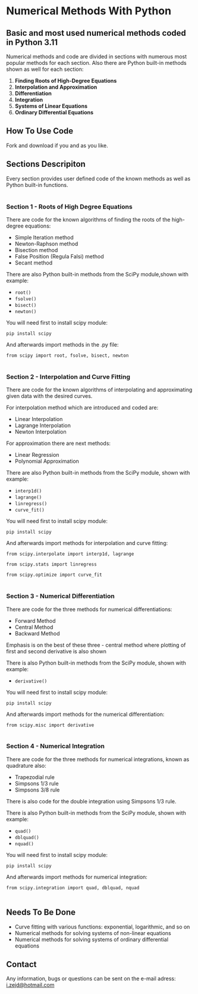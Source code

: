 # **Numerical Methods With Python**

## Basic and most used numerical methods coded in Python 3.11

Numerical methods and code are divided in sections with numerous most popular methods for each section. Also there are Python built-in methods shown as well for each section:

1. **Finding Roots of High-Degree Equations**
2. **Interpolation and Approximation**
3. **Differentiation**
4. **Integration**
5. **Systems of Linear Equations**
6. **Ordinary Differential Equations**

## **How To Use Code**
Fork and download if you and as you like.

## **Sections Descripiton**
Every section provides user defined code of the known methods as well as Python built-in functions.
<br />
<br />

### **Section 1 - Roots of High Degree Equations**
There are code for the known algorithms of finding the roots of the high-degree equations:
* Simple Iteration method
* Newton-Raphson method
* Bisection method
* False Position (Regula Falsi) method
* Secant method

There are also Python built-in methods from the SciPy module,shown with example:

* `root()`
* `fsolve()`
* `bisect()`
* `newton()`

You will need first to install scipy module:

`pip install scipy`

And afterwards import methods in the .py file:

`from scipy import root, fsolve, bisect, newton`
<br />
<br />

### **Section 2 - Interpolation and Curve Fitting**
There are code for the known algorithms of interpolating and approximating given data with the desired curves. 

For interpolation method which are introduced and coded are:
* Linear Interpolation
* Lagrange Interpolation
* Newton Interpolation

For approximation there are next methods:
* Linear Regression
* Polynomial Approximation

There are also Python built-in methods from the SciPy module, shown with example:

* `interp1d()`
* `lagrange()`
* `linregress()`
* `curve_fit()`

You will need first to install scipy module:

`pip install scipy`

And afterwards import methods for interpolation and curve fitting:

`from scipy.interpolate import interp1d, lagrange`

`from scipy.stats import linregress`

`from scipy.optimize import curve_fit`
<br />
<br />

### **Section 3 - Numerical Differentiation**
There are code for the three methods for numerical differentiations:
* Forward Method
* Central Method
* Backward Method

 Emphasis is on the best of these three - central method where plotting of first and second derivative is also shown 

There is also Python built-in methods from the SciPy module, shown with example:

* `derivative()`

You will need first to install scipy module:

`pip install scipy`

And afterwards import methods for the numerical differentiation:

`from scipy.misc import derivative`
<br />
<br />

### **Section 4 - Numerical Integration**
There are code for the three methods for numerical integrations, known as quadrature also:
* Trapezodial rule
* Simpsons 1/3 rule
* Simpsons 3/8 rule

There is also code for the double integration using Simpsons 1/3 rule.

There is also Python built-in methods from the SciPy module, shown with example:

* `quad()`
* `dblquad()`
* `nquad()`

You will need first to install scipy module:

`pip install scipy`

And afterwards import methods for numerical integration:

`from scipy.integration import quad, dblquad, nquad`
<br />
<br />


## **Needs To Be Done**
- Curve fitting with various functions: exponential, logarithmic, and so on
- Numerical methods for solving systems of non-linear equations
- Numerical methods for solving systems of ordinary differential equations

## **Contact**
Any information, bugs or questions can be sent on the e-mail adress: i.zejd@hotmail.com

